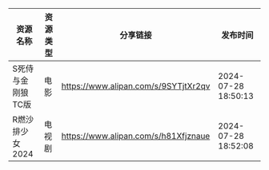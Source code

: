 | 资源名称       | 资源类型 | 分享链接                                 | 发布时间                |
| ---------- | ---- | ------------------------------------ | ------------------- |
| S死侍与金刚狼TC版 | 电影   | https://www.alipan.com/s/9SYTjtXr2qv | 2024-07-28 18:50:13 |
| R燃沙排少女2024 | 电视剧  | https://www.alipan.com/s/h81Xfjznaue | 2024-07-28 18:52:08 |
